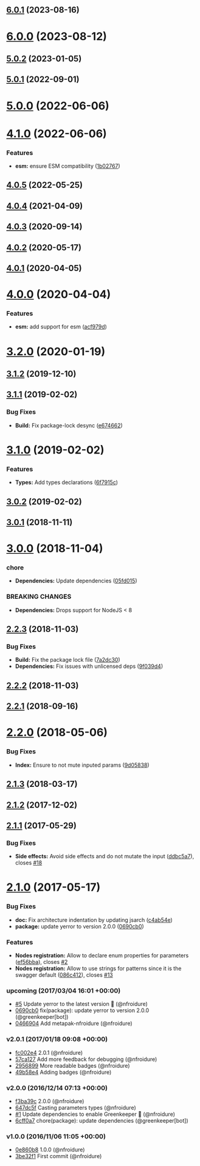 ## [6.0.1](https://github.com/nfroidure/siso/compare/v6.0.0...v6.0.1) (2023-08-16)



# [6.0.0](https://github.com/nfroidure/siso/compare/v5.0.2...v6.0.0) (2023-08-12)



## [5.0.2](https://github.com/nfroidure/siso/compare/v5.0.1...v5.0.2) (2023-01-05)



## [5.0.1](https://github.com/nfroidure/siso/compare/v5.0.0...v5.0.1) (2022-09-01)



# [5.0.0](https://github.com/nfroidure/siso/compare/v4.1.0...v5.0.0) (2022-06-06)



# [4.1.0](https://github.com/nfroidure/siso/compare/v4.0.5...v4.1.0) (2022-06-06)


### Features

* **esm:** ensure ESM compatibility ([1b02767](https://github.com/nfroidure/siso/commit/1b027675de40f3cb6697acf41ecd483e7c16fc9a))



## [4.0.5](https://github.com/nfroidure/siso/compare/v4.0.4...v4.0.5) (2022-05-25)



## [4.0.4](https://github.com/nfroidure/siso/compare/v4.0.3...v4.0.4) (2021-04-09)



## [4.0.3](https://github.com/nfroidure/siso/compare/v4.0.2...v4.0.3) (2020-09-14)



## [4.0.2](https://github.com/nfroidure/siso/compare/v4.0.1...v4.0.2) (2020-05-17)



## [4.0.1](https://github.com/nfroidure/siso/compare/v4.0.0...v4.0.1) (2020-04-05)



# [4.0.0](https://github.com/nfroidure/siso/compare/v3.2.0...v4.0.0) (2020-04-04)


### Features

* **esm:** add support for esm ([acf979d](https://github.com/nfroidure/siso/commit/acf979ddf34d6ad4e7ae8f6932988a9b0587fd65))



# [3.2.0](https://github.com/nfroidure/siso/compare/v3.1.2...v3.2.0) (2020-01-19)



## [3.1.2](https://github.com/nfroidure/siso/compare/v3.1.1...v3.1.2) (2019-12-10)



## [3.1.1](https://github.com/nfroidure/siso/compare/v3.1.0...v3.1.1) (2019-02-02)


### Bug Fixes

* **Build:** Fix package-lock desync ([e674662](https://github.com/nfroidure/siso/commit/e674662))



# [3.1.0](https://github.com/nfroidure/siso/compare/v3.0.2...v3.1.0) (2019-02-02)


### Features

* **Types:** Add types declarations ([6f7915c](https://github.com/nfroidure/siso/commit/6f7915c))



## [3.0.2](https://github.com/nfroidure/siso/compare/v3.0.1...v3.0.2) (2019-02-02)



## [3.0.1](https://github.com/nfroidure/siso/compare/v3.0.0...v3.0.1) (2018-11-11)



# [3.0.0](https://github.com/nfroidure/siso/compare/v2.2.3...v3.0.0) (2018-11-04)


### chore

* **Dependencies:** Update dependencies ([05fd015](https://github.com/nfroidure/siso/commit/05fd015))


### BREAKING CHANGES

* **Dependencies:** Drops support for NodeJS < 8



## [2.2.3](https://github.com/nfroidure/siso/compare/v2.2.2...v2.2.3) (2018-11-03)


### Bug Fixes

* **Build:** Fix the package lock file ([7a2dc30](https://github.com/nfroidure/siso/commit/7a2dc30))
* **Dependencies:** Fix issues with unlicensed deps ([9f039d4](https://github.com/nfroidure/siso/commit/9f039d4))



## [2.2.2](https://github.com/nfroidure/siso/compare/v2.2.1...v2.2.2) (2018-11-03)



<a name="2.2.1"></a>
## [2.2.1](https://github.com/nfroidure/siso/compare/v2.2.0...v2.2.1) (2018-09-16)



<a name="2.2.0"></a>
# [2.2.0](https://github.com/nfroidure/siso/compare/v2.1.3...v2.2.0) (2018-05-06)


### Bug Fixes

* **Index:** Ensure to not mute inputed params ([9d05838](https://github.com/nfroidure/siso/commit/9d05838))



<a name="2.1.3"></a>
## [2.1.3](https://github.com/nfroidure/siso/compare/v2.1.2...v2.1.3) (2018-03-17)



<a name="2.1.2"></a>
## [2.1.2](https://github.com/nfroidure/siso/compare/v2.1.1...v2.1.2) (2017-12-02)



<a name="2.1.1"></a>
## [2.1.1](https://github.com/nfroidure/siso/compare/v2.1.0...v2.1.1) (2017-05-29)


### Bug Fixes

* **Side effects:** Avoid side effects and do not mutate the input ([ddbc5a7](https://github.com/nfroidure/siso/commit/ddbc5a7)), closes [#18](https://github.com/nfroidure/siso/issues/18)



<a name="2.1.0"></a>
# [2.1.0](https://github.com/nfroidure/siso/compare/v2.0.1...v2.1.0) (2017-05-17)


### Bug Fixes

* **doc:** Fix architecture indentation by updating jsarch ([c4ab54e](https://github.com/nfroidure/siso/commit/c4ab54e))
* **package:** update yerror to version 2.0.0 ([0690cb0](https://github.com/nfroidure/siso/commit/0690cb0))


### Features

* **Nodes registration:** Allow to declare enum properties for parameters ([ef56bba](https://github.com/nfroidure/siso/commit/ef56bba)), closes [#2](https://github.com/nfroidure/siso/issues/2)
* **Nodes registration:** Allow to use strings for patterns since it is the swagger default ([086c412](https://github.com/nfroidure/siso/commit/086c412)), closes [#13](https://github.com/nfroidure/siso/issues/13)




### upcoming (2017/03/04 16:01 +00:00)
- [#5](https://github.com/nfroidure/siso/pull/5) Update yerror to the latest version 🚀 (@nfroidure)
- [0690cb0](https://github.com/nfroidure/siso/commit/0690cb05335e490da486aa5321cab0132521693f) fix(package): update yerror to version 2.0.0 (@greenkeeper[bot])
- [0466904](https://github.com/nfroidure/siso/commit/04669043f8e9b7efd5de6037f4cef9277c95bd9e) Add metapak-nfroidure (@nfroidure)

### v2.0.1 (2017/01/18 09:08 +00:00)
- [fc002e4](https://github.com/nfroidure/siso/commit/fc002e448c0ef30816b9d19f7ed7686f2dccdf68) 2.0.1 (@nfroidure)
- [57ca127](https://github.com/nfroidure/siso/commit/57ca127c0de3c86b9e650ccbb408b9382d12062a) Add more feedback for debugging (@nfroidure)
- [2956899](https://github.com/nfroidure/siso/commit/295689972b73ddffd19dab8a5f3f5d44e8e832d4) More readable badges (@nfroidure)
- [49b58e4](https://github.com/nfroidure/siso/commit/49b58e4dbc7db38ea2869ffd58fed5fc1e0c69df) Adding badges (@nfroidure)

### v2.0.0 (2016/12/14 07:13 +00:00)
- [f3ba39c](https://github.com/nfroidure/siso/commit/f3ba39ccf92617d56af0b626e113c2f1dc37f54b) 2.0.0 (@nfroidure)
- [647dc5f](https://github.com/nfroidure/siso/commit/647dc5fe73afa825eccbb54decb28fc2d7ccb539) Casting parameters types (@nfroidure)
- [#1](https://github.com/nfroidure/siso/pull/1) Update dependencies to enable Greenkeeper 🌴 (@nfroidure)
- [6cff0a7](https://github.com/nfroidure/siso/commit/6cff0a758ea26553a1c981ef5af36f64c9885c41) chore(package): update dependencies (@greenkeeper[bot])

### v1.0.0 (2016/11/06 11:05 +00:00)
- [0e860b8](https://github.com/nfroidure/siso/commit/0e860b8f2518edb6c6d6e5879b98c5693f199ff1) 1.0.0 (@nfroidure)
- [3be32f1](https://github.com/nfroidure/siso/commit/3be32f1135fe8f2a6ffc6b372a02729a7b3cf565) First commit (@nfroidure)
